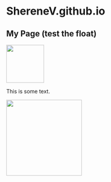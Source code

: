 # ShereneV.github.io
<!DOCTYPE html>
<title>Display</title>
<link rel="stylesheet" href="display.css">

<section class="header">
  <h1>My Page (test the float)</h1>
</section>

<img src="images/dog.jpg" height="100">

<section class="content">
  <p>This is some text.</p>
  <img src="images/idk.jpg" height="200">
  <div class="clear"></div>
</section>
